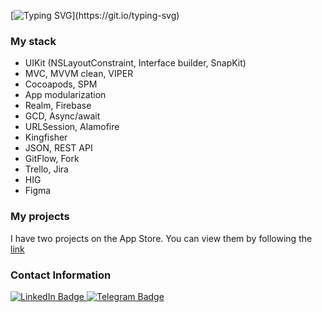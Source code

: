 [![Typing SVG](https://readme-typing-svg.herokuapp.com?font=Josefin+Sans&size=36&duration=2000&pause=1000&color=FF0EF6&background=FB78FF00&center=true&vCenter=true&random=false&width=600&height=70&lines=Hi!+I'm+Luiza+and+I'm+IOS+Developer.)](https://git.io/typing-svg)

### My stack
* UIKit (NSLayoutConstraint, Interface builder, SnapKit)
* MVC, MVVM clean, VIPER
* Cocoapods, SPM
* App modularization
* Realm, Firebase
* GCD, Async/await
* URLSession, Alamofire
* Kingfisher
* JSON, REST API
* GitFlow, Fork 
* Trello, Jira
* HIG  
* Figma


### My projects
I have two projects on the App Store. 
You can view them by following the [link](https://apps.apple.com/ru/developer/luiza-samoilenko/id1689051170)

### Contact Information
<div id="badges" align="left">
  <a href="https://www.linkedin.com/in/luiza-samoilenko-5b7906233/">
    <img src="https://img.shields.io/badge/LinkedIn-ff0df6?style=for-the-badge&logo=linkedin&logoColor=white" alt="LinkedIn Badge"/>
  </a>
  <a href="https://t.me/sosisya">
    <img src="https://img.shields.io/badge/Telegram-ff0df6?style=for-the-badge&logo=telegram&logoColor=white" alt="Telegram Badge"/>
  </a>
</div>
